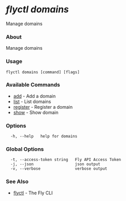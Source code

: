 # _flyctl domains_

Manage domains

### About

Manage domains

### Usage
```
flyctl domains [command] [flags]
```

### Available Commands
* [add](/docs/flyctl/domains-add/)	 - Add a domain
* [list](/docs/flyctl/domains-list/)	 - List domains
* [register](/docs/flyctl/domains-register/)	 - Register a domain
* [show](/docs/flyctl/domains-show/)	 - Show domain

### Options

```
  -h, --help   help for domains
```

### Global Options

```
  -t, --access-token string   Fly API Access Token
  -j, --json                  json output
  -v, --verbose               verbose output
```

### See Also

* [flyctl](/docs/flyctl/help/)	 - The Fly CLI

